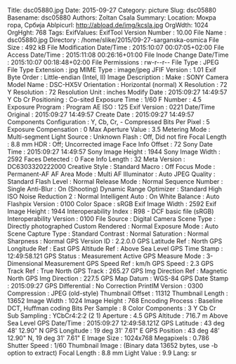 Title: dsc05880.jpg
Date: 2015-09-27
Category: picture
Slug: dsc05880
Basename: dsc05880
Authors: Zoltan Csala
Summary:
Location: Мокра гора, Србија
Ablpicurl: http://abload.de/img/kcsla.jpg
OrgWdth: 1024
OrgHght: 768
Tags:
ExifValues: ExifTool Version Number : 10.00
            File Name : dsc05880.jpg
            Directory : /home/slike/2015/09-27-sarganska-osmica
            File Size : 492 kB
            File Modification Date/Time : 2015:10:07 00:07:05+02:00
            File Access Date/Time : 2015:11:08 00:26:16+01:00
            File Inode Change Date/Time : 2015:10:07 00:18:48+02:00
            File Permissions : rw-r--r--
            File Type : JPEG
            File Type Extension : jpg
            MIME Type : image/jpeg
            JFIF Version : 1.01
            Exif Byte Order : Little-endian (Intel, II)
            Image Description :
            Make : SONY
            Camera Model Name : DSC-HX5V
            Orientation : Horizontal (normal)
            X Resolution : 72
            Y Resolution : 72
            Resolution Unit : inches
            Modify Date : 2015:09:27 14:49:57
            Y Cb Cr Positioning : Co-sited
            Exposure Time : 1/60
            F Number : 4.5
            Exposure Program : Program AE
            ISO : 125
            Exif Version : 0221
            Date/Time Original : 2015:09:27 14:49:57
            Create Date : 2015:09:27 14:49:57
            Components Configuration : Y, Cb, Cr, -
            Compressed Bits Per Pixel : 5
            Exposure Compensation : 0
            Max Aperture Value : 3.5
            Metering Mode : Multi-segment
            Light Source : Unknown
            Flash : Off, Did not fire
            Focal Length : 8.8 mm
            HDR : Off; Uncorrected image
            Face Info Offset : 72
            Sony Date Time : 2015:09:27 14:49:57
            Sony Image Height : 1944
            Sony Image Width : 2592
            Faces Detected : 0
            Face Info Length : 32
            Meta Version : DC6303320222000
            Creative Style : Standard
            Macro : Off
            Focus Mode : Permanent-AF
            AF Area Mode : Multi
            AF Illuminator : Auto
            JPEG Quality : Standard
            Flash Level : Normal
            Release Mode : Normal
            Sequence Number : Single
            Anti-Blur : On (Shooting)
            Dynamic Range Optimizer : Standard
            High ISO Noise Reduction 2 : Normal
            Intelligent Auto : On
            White Balance : Auto
            Flashpix Version : 0100
            Color Space : sRGB
            Exif Image Width : 2592
            Exif Image Height : 1944
            Interoperability Index : R98 - DCF basic file (sRGB)
            Interoperability Version : 0100
            File Source : Digital Camera
            Scene Type : Directly photographed
            Custom Rendered : Normal
            Exposure Mode : Auto
            Scene Capture Type : Standard
            Contrast : Normal
            Saturation : Normal
            Sharpness : Normal
            GPS Version ID : 2.2.0.0
            GPS Latitude Ref : North
            GPS Longitude Ref : East
            GPS Altitude Ref : Above Sea Level
            GPS Time Stamp : 12:49:58.121
            GPS Status : Measurement Active
            GPS Measure Mode : 3-Dimensional Measurement
            GPS Speed Ref : km/h
            GPS Speed : 2.3
            GPS Track Ref : True North
            GPS Track : 265.27
            GPS Img Direction Ref : Magnetic North
            GPS Img Direction : 227.5
            GPS Map Datum : WGS-84
            GPS Date Stamp : 2015:09:27
            GPS Differential : No Correction
            PrintIM Version : 0300
            Compression : JPEG (old-style)
            Thumbnail Offset : 11312
            Thumbnail Length : 13652
            Image Width : 1024
            Image Height : 768
            Encoding Process : Baseline DCT, Huffman coding
            Bits Per Sample : 8
            Color Components : 3
            Y Cb Cr Sub Sampling : YCbCr4:2:2 (2 1)
            Aperture : 4.5
            GPS Altitude : 716.7 m Above Sea Level
            GPS Date/Time : 2015:09:27 12:49:58.121Z
            GPS Latitude : 43 deg 48' 12.90" N
            GPS Longitude : 19 deg 31' 7.61" E
            GPS Position : 43 deg 48' 12.90" N, 19 deg 31' 7.61" E
            Image Size : 1024x768
            Megapixels : 0.786
            Shutter Speed : 1/60
            Thumbnail Image : (Binary data 13652 bytes, use -b option to extract)
            Focal Length : 8.8 mm
            Light Value : 9.9
Lang: sr

